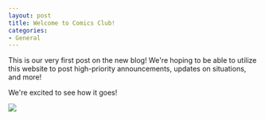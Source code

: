 ```yaml
---
layout: post
title: Welcome to Comics Club!
categories:
- General
---
```


This is our very first post on the new blog!  We're hoping to be able to utilize this website to post high-priority announcements, updates on situations, and more!

We're excited to see how it goes!

![](../../../images/blog/welcome.jpg)
